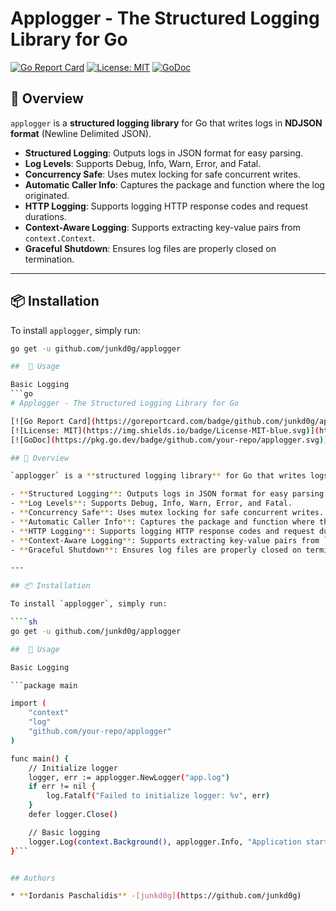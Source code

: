 # Applogger - The Structured Logging Library for Go

[![Go Report Card](https://goreportcard.com/badge/github.com/junkd0g/applogger)](https://goreportcard.com/report/github.com/junkd0g/applogger)
[![License: MIT](https://img.shields.io/badge/License-MIT-blue.svg)](https://opensource.org/licenses/MIT)
[![GoDoc](https://pkg.go.dev/badge/github.com/your-repo/applogger.svg)](https://pkg.go.dev/github.com/junkd0g/applogger)

## 🚀 Overview

`applogger` is a **structured logging library** for Go that writes logs in **NDJSON format** (Newline Delimited JSON).

- **Structured Logging**: Outputs logs in JSON format for easy parsing.
- **Log Levels**: Supports Debug, Info, Warn, Error, and Fatal.
- **Concurrency Safe**: Uses mutex locking for safe concurrent writes.
- **Automatic Caller Info**: Captures the package and function where the log originated.
- **HTTP Logging**: Supports logging HTTP response codes and request durations.
- **Context-Aware Logging**: Supports extracting key-value pairs from `context.Context`.
- **Graceful Shutdown**: Ensures log files are properly closed on termination.

---

## 📦 Installation

To install `applogger`, simply run:

`````sh
go get -u github.com/junkd0g/applogger

##  🚀 Usage

Basic Logging
```go
# Applogger - The Structured Logging Library for Go

[![Go Report Card](https://goreportcard.com/badge/github.com/junkd0g/applogger)](https://goreportcard.com/report/github.com/junkd0g/applogger)
[![License: MIT](https://img.shields.io/badge/License-MIT-blue.svg)](https://opensource.org/licenses/MIT)
[![GoDoc](https://pkg.go.dev/badge/github.com/your-repo/applogger.svg)](https://pkg.go.dev/github.com/junkd0g/applogger)

## 🚀 Overview

`applogger` is a **structured logging library** for Go that writes logs in **NDJSON format** (Newline Delimited JSON).

- **Structured Logging**: Outputs logs in JSON format for easy parsing.
- **Log Levels**: Supports Debug, Info, Warn, Error, and Fatal.
- **Concurrency Safe**: Uses mutex locking for safe concurrent writes.
- **Automatic Caller Info**: Captures the package and function where the log originated.
- **HTTP Logging**: Supports logging HTTP response codes and request durations.
- **Context-Aware Logging**: Supports extracting key-value pairs from `context.Context`.
- **Graceful Shutdown**: Ensures log files are properly closed on termination.

---

## 📦 Installation

To install `applogger`, simply run:

````sh
go get -u github.com/junkd0g/applogger

##  🚀 Usage

Basic Logging

```package main

import (
	"context"
	"log"
	"github.com/your-repo/applogger"
)

func main() {
	// Initialize logger
	logger, err := applogger.NewLogger("app.log")
	if err != nil {
		log.Fatalf("Failed to initialize logger: %v", err)
	}
	defer logger.Close()

	// Basic logging
	logger.Log(context.Background(), applogger.Info, "Application started successfully")
}```


## Authors

* **Iordanis Paschalidis** -[junkd0g](https://github.com/junkd0g)
`````
